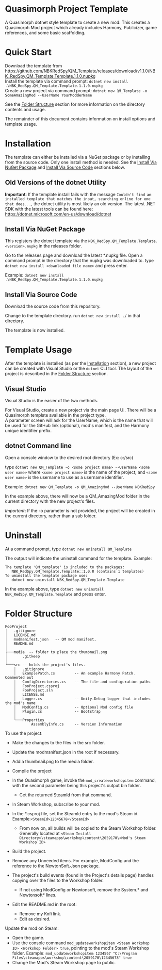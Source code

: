 # Quasimorph Project Template

A Quasimorph dotnet style template to create a new mod.
This creates a Quasimorph Mod project which already includes Harmony, Publicizer, game references, and some basic scaffolding.

# Quick Start

Download the template from https://github.com/NBKRedSpy/QM_Template/releases/download/v1.1.0/NBK_RedSpy.QM_Template.Template.1.1.0.nupkg  
Install the template via command prompt: `dotnet new install .\NBK_RedSpy.QM_Template.Template.1.1.0.nupkg`  
Create a new project via command prompt: `dotnet new QM_Template -o SomeAmazingMod --UserName YourModderName`  

See the [Folder Structure](#folder-structure) section for more information on the directory contents and usage.

The remainder of this document contains information on install options and template usage.

# Installation

The template can either be installed via a NuGet package or by installing from the source code.
Only one install method is needed.  See the [Install Via NuGet Package](#install-via-nuget-package) and [Install Via Source Code](#install-via-source-code) sections below.

## Old Versions of the dotnet Utility

**Important**: If the template install fails with the message `Couldn't find an installed template that matches the input, searching online for one that does...`, 
the dotnet utility is most likely an old version.  The latest .NET SDK with the latest tools can be found here: https://dotnet.microsoft.com/en-us/download/dotnet

## Install Via NuGet Package

This registers the dotnet template via the `NBK_RedSpy.QM_Template.Template.<version>.nupkg` in the releases folder.

Go to the releases page and download the latest *.nupkg file.
Open a command prompt in the directory that the nupkg was downloaded to.
type `dotnet new install <downloaded file name>` and press enter.

Example:
`dotnet new install .\NBK_RedSpy.QM_Template.Template.1.1.0.nupkg`

## Install Via Source Code
Download the source code from this repository.

Change to the template directory.
run `dotnet new install ./` in that directory.

The template is now installed.

# Template Usage

After the template is installed (as per the [Installation](#installation) section), a new project can be created with Visual Studio or the `dotnet` CLI tool.
The layout of the project is described in the [Folder Structure](#folder-structure) section.

## Visual Studio 
Visual Studio is the easier of the two methods.

For Visual Studio, create a new project via the main page UI.  There will be a Quasimorph template available in the project type.  
A parameter screen will ask for the UserName, which is the name that will be used for the GitHub link (optional), mod's manifest, and the Harmony unique identifier prefix.

## dotnet Command line
Open a console window to the desired root directory (Ex: c:/src)

type `dotnet new QM_Template -o <some project name> --UserName <some user name>` where `<some project name>` is the name of the project, and `<some user name>` is the username to use as a username identifier.

Example: `dotnet new QM_Template -o QM_AmazingMod --UserName NBKRedSpy`

In the example above, there will now be a QM_AmazingMod folder in the current directory with the new project's files.  

*Important*: If the -o parameter is not provided, the project will be created in the current directory, rather than a sub folder.

# Uninstall
At a command prompt, type 
`dotnet new uninstall QM_Template`

The output will indicate the uninstall command for the template.
Example:
```
The template 'QM_template' is included to the packages:
   NBK_RedSpy.QM_Template.Template::1.0.0 (contains 1 templates)
To uninstall the template package use:
   dotnet new uninstall NBK_RedSpy.QM_Template.Template
```

In the example above, type `dotnet new uninstall NBK_RedSpy.QM_Template.Template` and press enter.

# Folder Structure

```
FooProject
│   .gitignore
│   LICENSE.md
│   modmanifest.json   -- QM mod manifest.  
│   README.md
│   
├───media  -- folder to place the thumbnail.png
│       .gitkeep
│       
└───src -- holds the project's files.
    │   .gitignore
    │   ExamplePatch.cs     	-- An example Harmony Patch.  Commented out
    │   ConfigDirectories.cs	-- The file and configuration paths
    │   FooProject.csproj
    │   FooProject.sln
    │   LICENSE.md
    │   Logger.cs				-- Unity.Debug logger that includes the mod's name
    │   ModConfig.cs        	-- Optional Mod config file
    │   Plugin.cs           	-- Bootstrap 
    │       
    └───Properties
            AssemblyInfo.cs		-- Version Information
```

To use the project:
* Make the changes to the files in the src folder.
* Update the modmanifest.json in the root if necessary.
* Add a thumbnail.png to the media folder.

* Compile the project
* In the Quasimorph game, invoke the `mod_createworkshopitem` command, with the second parameter being this project's output bin folder.
    * Get the returned SteamId from that command.
* In Steam Workshop, subscribe to your mod.
* In the *.csproj file, set the SteamId entry to the mod's Steam id.  Example:`<SteamId>12345678</SteamId>`

    * From now on, all builds will be copied to the Steam Workshop folder.  Generally located at `<Steam Install Directory>\steamapps\workshop\content\2059170\<Mod's Steam Workshop ID>`
* Build the project.
* Remove any Unneeded items.  For example, ModConfig and the reference to the NewtonSoft.Json package.
* The project's build events (found in the Project's details page) handles copying over the files to the Workshop folder.
    * If not using ModConfig or Newtonsoft, remove the System.* and Newtonsoft* lines.
* Edit the README.md in the root:
    * Remove my Kofi link.
    * Edit as desired.

Update the mod on Steam:
* Open the game.
* Use the console command `mod_updateworkshopitem <Steam Workshop ID> <Workshop Folder> true`, pointing to the mod's Steam Workshop folder.  Example: `mod_updateworkshopitem 1234567 "C:\Program Files\steamapps\workshop\content\2059170\12345678" true`
* Change the Mod's Steam Workshop page to public.




